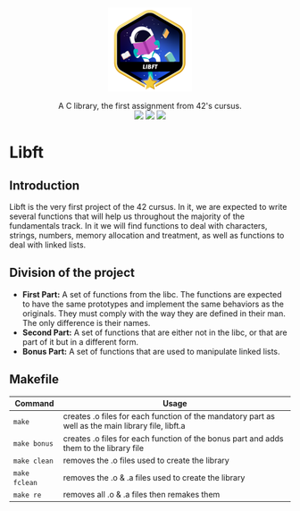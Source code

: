 <br/>
<p align="center">
    <img src="https://github.com/chrisdelmoro/libft/blob/main/resources/repo/libftm.png" alt="Logo" width="150" height="150">

  <p align="center">
    A C library, the first assignment from 42's cursus.
    <br/>
    <img src="https://img.shields.io/badge/Mandatory-OK-brightgreen"/>
    <img src="https://img.shields.io/badge/Bonus-OK-brightgreen"/>
    <img src="https://img.shields.io/badge/Final%20Score-125-blue"/>
  </p>
</p>

# Libft

## Introduction
Libft is the very first project of the 42 cursus. In it, we are expected to write several functions that will help us throughout the majority of the fundamentals track. In it we will find functions to deal with characters, strings, numbers, memory allocation and treatment, as well as functions to deal with linked lists.

## Division of the project
* **First Part:** A set of functions from the  libc. The functions are expected to have the same prototypes and implement the same behaviors as the originals. They must comply with the way they are defined in their  man. The only difference is their names.
* **Second Part:** A set of functions that are either not in the  libc, or that are part of it but in a different form.
* **Bonus Part:** A set of functions that are used to manipulate linked lists.

## Makefile
| Command | Usage |
| --- | --- |
| `make` | creates .o files for each function of the mandatory part as well as the main library file, libft.a |
| `make bonus` | creates .o files for each function of the bonus part and adds them to the library file
| `make clean` | removes the .o files used to create the library |
| `make fclean` | removes the .o & .a files used to create the library |
| `make re` | removes all .o & .a files then remakes them |
